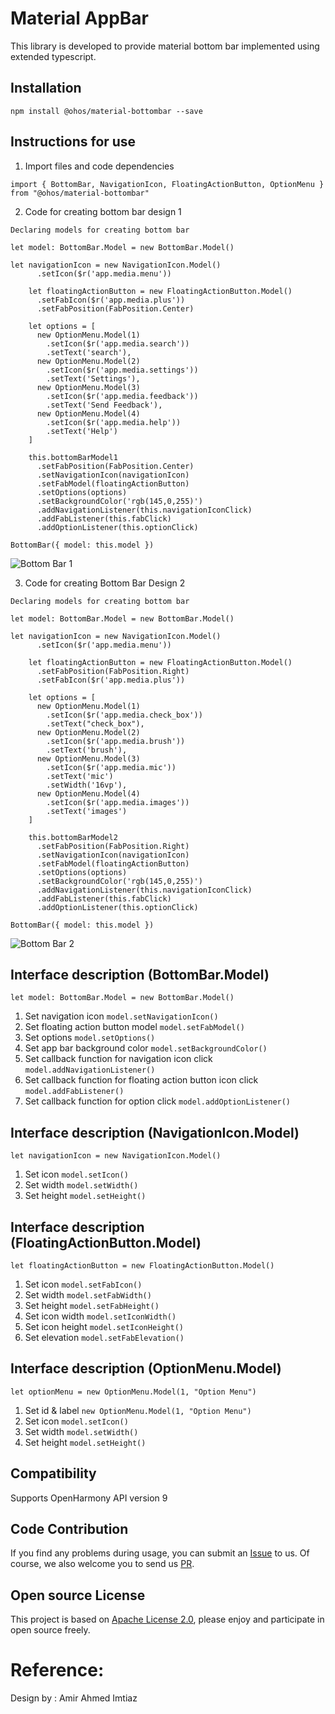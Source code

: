 # Material AppBar

This library is developed to provide material bottom bar implemented using extended typescript.

## Installation

```npm install @ohos/material-bottombar --save```

## Instructions for use

1. Import files and code dependencies

```
import { BottomBar, NavigationIcon, FloatingActionButton, OptionMenu } from "@ohos/material-bottombar"
```

2. Code for creating bottom bar design 1

`Declaring models for creating bottom bar`

```
let model: BottomBar.Model = new BottomBar.Model()

let navigationIcon = new NavigationIcon.Model()
      .setIcon($r('app.media.menu'))

    let floatingActionButton = new FloatingActionButton.Model()
      .setFabIcon($r('app.media.plus'))
      .setFabPosition(FabPosition.Center)

    let options = [
      new OptionMenu.Model(1)
        .setIcon($r('app.media.search'))
        .setText('search'),
      new OptionMenu.Model(2)
        .setIcon($r('app.media.settings'))
        .setText('Settings'),
      new OptionMenu.Model(3)
        .setIcon($r('app.media.feedback'))
        .setText('Send Feedback'),
      new OptionMenu.Model(4)
        .setIcon($r('app.media.help'))
        .setText('Help')
    ]

    this.bottomBarModel1
      .setFabPosition(FabPosition.Center)
      .setNavigationIcon(navigationIcon)
      .setFabModel(floatingActionButton)
      .setOptions(options)
      .setBackgroundColor('rgb(145,0,255)')
      .addNavigationListener(this.navigationIconClick)
      .addFabListener(this.fabClick)
      .addOptionListener(this.optionClick)
```


``` 
BottomBar({ model: this.model })
```

![Bottom Bar 1](screenshots/bottomBar_1.png)

3. Code for creating Bottom Bar Design 2

`Declaring models for creating bottom bar`

```
let model: BottomBar.Model = new BottomBar.Model()

let navigationIcon = new NavigationIcon.Model()
      .setIcon($r('app.media.menu'))

    let floatingActionButton = new FloatingActionButton.Model()
      .setFabPosition(FabPosition.Right)
      .setFabIcon($r('app.media.plus'))

    let options = [
      new OptionMenu.Model(1)
        .setIcon($r('app.media.check_box'))
        .setText("check_box"),
      new OptionMenu.Model(2)
        .setIcon($r('app.media.brush'))
        .setText('brush'),
      new OptionMenu.Model(3)
        .setIcon($r('app.media.mic'))
        .setText('mic')
        .setWidth('16vp'),
      new OptionMenu.Model(4)
        .setIcon($r('app.media.images'))
        .setText('images')
    ]

    this.bottomBarModel2
      .setFabPosition(FabPosition.Right)
      .setNavigationIcon(navigationIcon)
      .setFabModel(floatingActionButton)
      .setOptions(options)
      .setBackgroundColor('rgb(145,0,255)')
      .addNavigationListener(this.navigationIconClick)
      .addFabListener(this.fabClick)
      .addOptionListener(this.optionClick)
```


``` 
BottomBar({ model: this.model })
```

![Bottom Bar 2](screenshots/bottomBar_2.png)


## Interface description (BottomBar.Model)

`let model: BottomBar.Model = new BottomBar.Model()`

1. Set navigation icon `model.setNavigationIcon()`
2. Set floating action button model `model.setFabModel()`
3. Set options `model.setOptions()`
4. Set app bar background color `model.setBackgroundColor()`
5. Set callback function for navigation icon click `model.addNavigationListener()`
6. Set callback function for floating action button icon click `model.addFabListener()`
7. Set callback function for option click `model.addOptionListener()`

## Interface description (NavigationIcon.Model)

`let navigationIcon = new NavigationIcon.Model()`

1. Set icon `model.setIcon()`
2. Set width `model.setWidth()`
3. Set height `model.setHeight()`

## Interface description (FloatingActionButton.Model)

`let floatingActionButton = new FloatingActionButton.Model()`

1. Set icon `model.setFabIcon()`
2. Set width `model.setFabWidth()`
3. Set height `model.setFabHeight()`
4. Set icon width `model.setIconWidth()`
5. Set icon height `model.setIconHeight()`
6. Set elevation `model.setFabElevation()`

## Interface description (OptionMenu.Model)

`let optionMenu = new OptionMenu.Model(1, "Option Menu")`

1. Set id & label `new OptionMenu.Model(1, "Option Menu")`
2. Set icon `model.setIcon()`
3. Set width `model.setWidth()`
4. Set height `model.setHeight()`

## Compatibility

Supports OpenHarmony API version 9

## Code Contribution

If you find any problems during usage, you can submit
an [Issue](https://github.com/Applib-OpenHarmony/MaterialAppBarBottom/issues) to us. Of course, we also welcome you to send
us [PR](https://github.com/Applib-OpenHarmony/MaterialAppBarBottom/pulls).

## Open source License

This project is based on [Apache License 2.0](https://github.com/Applib-OpenHarmony/MaterialAppBarBottom/blob/main/LICENSE),
please enjoy and participate in open source freely.

# Reference:

Design by : Amir Ahmed Imtiaz